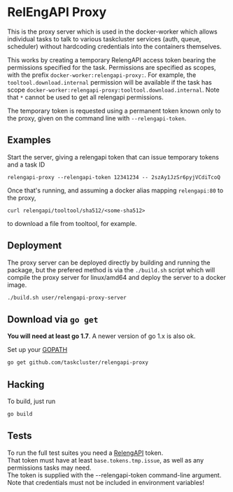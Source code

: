 # RelEngAPI Proxy

This is the proxy server which is used in the docker-worker which allows
individual tasks to talk to various taskcluster services (auth, queue,
scheduler) without hardcoding credentials into the containers themselves.

This works by creating a temporary RelengAPI access token bearing the
permissions specified for the task.  Permissions are specified as scopes, with
the prefix `docker-worker:relengapi-proxy:`.  For example, the
`tooltool.download.internal` permission will be available if the task has scope
`docker-worker:relengapi-proxy:tooltool.download.internal`.  Note that `*`
cannot be used to get all relengapi permissions.

The temporary token is requested using a permanent token known only to the
proxy, given on the command line with `--relengapi-token`.

## Examples

Start the server, giving a relengapi token that can issue temporary tokens and a task ID

    relengapi-proxy --relengapi-token 12341234 -- 2szAy1JzSr6pyjVCdiTcoQ

Once that's running, and assuming a docker alias mapping `relengapi:80` to the proxy,

    curl relengapi/tooltool/sha512/<some-sha512>

to download a file from tooltool, for example.

## Deployment

The proxy server can be deployed directly by building and running the package,
but the prefered method is via the `./build.sh` script which will compile the
proxy server for linux/amd64 and deploy the server to a docker image.

```sh
./build.sh user/relengapi-proxy-server
```

## Download via `go get`

__You will need at least go 1.7__. A newer version of go 1.x is also ok.

Set up your [GOPATH](https://golang.org/doc/code.html)

```sh
go get github.com/taskcluster/relengapi-proxy
```

## Hacking

To build, just run

```sh
go build
```

## Tests

To run the full test suites you need a
[RelengAPI](https://api.pub.build.mozilla.org/) token.  
That token must have at least `base.tokens.tmp.issue`, as well as any
permissions tasks may need.  
The token is supplied with the --relengapi-token
command-line argument.  
Note that credentials must not be included in environment variables!
